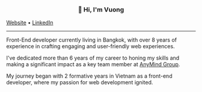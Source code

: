 <h3 align="center">👋 Hi, I'm Vuong</h3>

<p>
  <a href="http://vuongtran.co/" target="_blank" rel="noreferrer">Website</a> •
  <a href="https://www.linkedin.com/in/vuongtran90" target="_blank" rel="noreferrer">LinkedIn</a>
</p>

---

<p>Front-End developer currently living in Bangkok, with over 8 years of experience in crafting engaging and user-friendly web experiences.</p>
<p>I've dedicated more than 6 years of my career to honing my skills and making a significant impact as a key team member at <a href="https://anymindgroup.com/" target="_blank" rel="noreferrer">AnyMind Group</a>.</p>
<p>My journey began with 2 formative years in Vietnam as a front-end developer, where my passion for web development ignited.</p>

